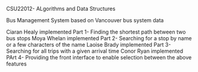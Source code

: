 CSU22012- ALgorithms and Data Structures

Bus Management System based on Vancouver bus system data

Ciaran Healy implemented Part 1- Finding the shortest path between two bus stops
Moya Whelan implemented Part 2- Searching for a stop by name or a few characters of the name
Laoise Brady implemented Part 3- Searching for all trips with a given arrival time
Conor Ryan implemented PArt 4- Providing the front interface to enable selection between the above features
